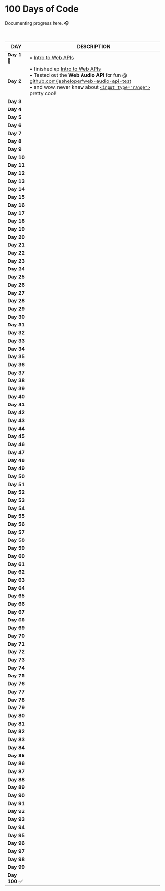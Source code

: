 # 100 Days of Code
Documenting progress here. 🎧

<br>


| **DAY**   | **DESCRIPTION** |
|-------|-------------|
| **Day 1** 👋 | • [Intro to Web APIs](https://developer.mozilla.org/en-US/docs/Learn/JavaScript/Client-side_web_APIs/Introduction)
| **Day 2** | • finished up [Intro to Web APIs](https://developer.mozilla.org/en-US/docs/Learn/JavaScript/Client-side_web_APIs/Introduction) <br> • Tested out the **Web Audio API** for fun @ [github.com/jasheloper/web-audio-api-test](https://github.com/jasheloper/web-audio-api-test) <br> • and wow, never knew about [`<input type="range">`](https://developer.mozilla.org/en-US/docs/Web/HTML/Element/input/range) pretty cool! 
| **Day 3** |  
| **Day 4** |  
| **Day 5** |  
| **Day 6** |  
| **Day 7** |  
| **Day 8** |  
| **Day 9** |  
| **Day 10** |  
| **Day 11** |  
| **Day 12** |  
| **Day 13** |  
| **Day 14** |  
| **Day 15** |  
| **Day 16** |  
| **Day 17** |  
| **Day 18** |  
| **Day 19** |  
| **Day 20** |  
| **Day 21** |  
| **Day 22** |  
| **Day 23** |  
| **Day 24** |  
| **Day 25** |  
| **Day 26** |  
| **Day 27** |  
| **Day 28** |  
| **Day 29** |  
| **Day 30** |  
| **Day 31** |  
| **Day 32** |  
| **Day 33** |  
| **Day 34** |  
| **Day 35** |  
| **Day 36** |  
| **Day 37** |  
| **Day 38** |  
| **Day 39** |  
| **Day 40** |  
| **Day 41** |  
| **Day 42** |  
| **Day 43** |  
| **Day 44** |  
| **Day 45** |  
| **Day 46** |  
| **Day 47** |  
| **Day 48** |  
| **Day 49** |  
| **Day 50** |  
| **Day 51** |  
| **Day 52** |  
| **Day 53** |  
| **Day 54** |  
| **Day 55** |  
| **Day 56** |  
| **Day 57** |  
| **Day 58** |  
| **Day 59** |  
| **Day 60** |  
| **Day 61** |  
| **Day 62** |  
| **Day 63** |  
| **Day 64** |  
| **Day 65** |  
| **Day 66** |  
| **Day 67** |  
| **Day 68** |  
| **Day 69** |  
| **Day 70** |  
| **Day 71** |  
| **Day 72** |  
| **Day 73** |  
| **Day 74** |  
| **Day 75** |  
| **Day 76** |  
| **Day 77** |  
| **Day 78** |  
| **Day 79** |  
| **Day 80** |  
| **Day 81** |  
| **Day 82** |  
| **Day 83** |  
| **Day 84** |  
| **Day 85** |  
| **Day 86** |  
| **Day 87** |  
| **Day 88** |  
| **Day 89** |  
| **Day 90** |  
| **Day 91** |  
| **Day 92** |  
| **Day 93** |  
| **Day 94** |  
| **Day 95** |  
| **Day 96** |  
| **Day 97** |  
| **Day 98** |  
| **Day 99** |  
| **Day 100** ✅ |  